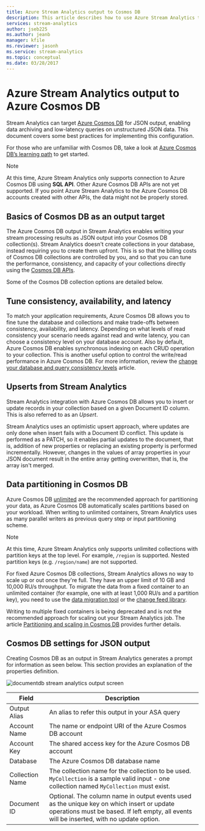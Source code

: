 ```yaml
---
title: Azure Stream Analytics output to Cosmos DB 
description: This article describes how to use Azure Stream Analytics to save output to Azure Cosmos DB for JSON output, for data archiving and low-latency queries on unstructured JSON data.
services: stream-analytics
author: jseb225
ms.author: jeanb
manager: kfile
ms.reviewer: jasonh
ms.service: stream-analytics
ms.topic: conceptual
ms.date: 03/28/2017
---
```

# Azure Stream Analytics output to Azure Cosmos DB  
Stream Analytics can target [Azure Cosmos DB](https://azure.microsoft.com/services/documentdb/) for JSON output, enabling data archiving and low-latency queries on unstructured JSON data. This document covers some best practices for implementing this configuration.

For those who are unfamiliar with Cosmos DB, take a look at [Azure Cosmos DB’s learning path](https://azure.microsoft.com/documentation/learning-paths/documentdb/) to get started. 

> [!Note]
> At this time, Azure Stream Analytics only supports connection to Azure Cosmos DB using **SQL API**.
> Other Azure Cosmos DB APIs are not yet supported. If you point Azure Stream Analytics to the Azure Cosmos DB accounts created with other APIs, the data might not be properly stored. 

## Basics of Cosmos DB as an output target
The Azure Cosmos DB output in Stream Analytics enables writing your stream processing results as JSON output into your Cosmos DB collection(s). Stream Analytics doesn't create collections in your database, instead requiring you to create them upfront. This is so that the billing costs of Cosmos DB collections are controlled by you, and so that you can tune the performance, consistency, and capacity of your collections directly using the [Cosmos DB APIs](https://msdn.microsoft.com/library/azure/dn781481.aspx). 

Some of the Cosmos DB collection options are detailed below.

## Tune consistency, availability, and latency
To match your application requirements, Azure Cosmos DB allows you to fine tune the database and collections and make trade-offs between consistency, availability, and latency. Depending on what levels of read consistency your scenario needs against read and write latency, you can choose a consistency level on your database account. Also by default, Azure Cosmos DB enables synchronous indexing on each CRUD operation to your collection. This is another useful option to control the write/read performance in Azure Cosmos DB. For more information, review the [change your database and query consistency levels](../cosmos-db/consistency-levels.md) article.

## Upserts from Stream Analytics
Stream Analytics integration with Azure Cosmos DB allows you to insert or update records in your collection based on a given Document ID column. This is also referred to as an *Upsert*.

Stream Analytics uses an optimistic upsert approach, where updates are only done when insert fails with a Document ID conflict. This update is performed as a PATCH, so it enables partial updates to the document, that is, addition of new properties or replacing an existing property is performed incrementally. However, changes in the values of array properties in your JSON document result in the entire array getting overwritten, that is, the array isn't merged.

## Data partitioning in Cosmos DB
Azure Cosmos DB [unlimited](../cosmos-db/partition-data.md) are the recommended approach for partitioning your data, as Azure Cosmos DB automatically scales partitions based on your workload. When writing to unlimited containers, Stream Analytics uses as many parallel writers as previous query step or input partitioning scheme.
> [!Note]
> At this time, Azure Stream Analytics only supports unlimited collections with partition keys at the top level. For example, `/region` is supported. Nested partition keys (e.g. `/region/name`) are not supported. 

For fixed Azure Cosmos DB collections, Stream Analytics allows no way to scale up or out once they're full. They have an upper limit of 10 GB and 10,000 RU/s throughput.  To migrate the data from a fixed container to an unlimited container (for example, one with at least 1,000 RU/s and a partition key), you need to use the [data migration tool](../cosmos-db/import-data.md) or the [change feed library](../cosmos-db/change-feed.md).

Writing to multiple fixed containers is being deprecated and is not the recommended approach for scaling out your Stream Analytics job. The article [Partitioning and scaling in Cosmos DB](../cosmos-db/sql-api-partition-data.md) provides further details.

## Cosmos DB settings for JSON output
Creating Cosmos DB as an output in Stream Analytics generates a prompt for information as seen below. This section provides an explanation of the properties definition.


![documentdb stream analytics output screen](media/stream-analytics-documentdb-output/stream-analytics-documentdb-output-1.png)

Field           | Description 
-------------   | -------------
Output Alias    | An alias to refer this output in your ASA query   
Account Name    | The name or endpoint URI of the Azure Cosmos DB account 
Account Key     | The shared access key for the Azure Cosmos DB account
Database        | The Azure Cosmos DB database name
Collection Name | The collection name for the collection to be used. `MyCollection` is a sample valid input - one collection named `MyCollection` must exist.  
Document ID     | Optional. The column name in output events used as the unique key on which insert or update operations must be based. If left empty, all events will be inserted, with no update option.
